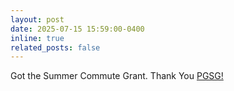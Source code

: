 ```yaml
---
layout: post
date: 2025-07-15 15:59:00-0400
inline: true
related_posts: false
---
```


Got the Summer Commute Grant. Thank You [PGSG!](https://purduegradstudents.com/) 
